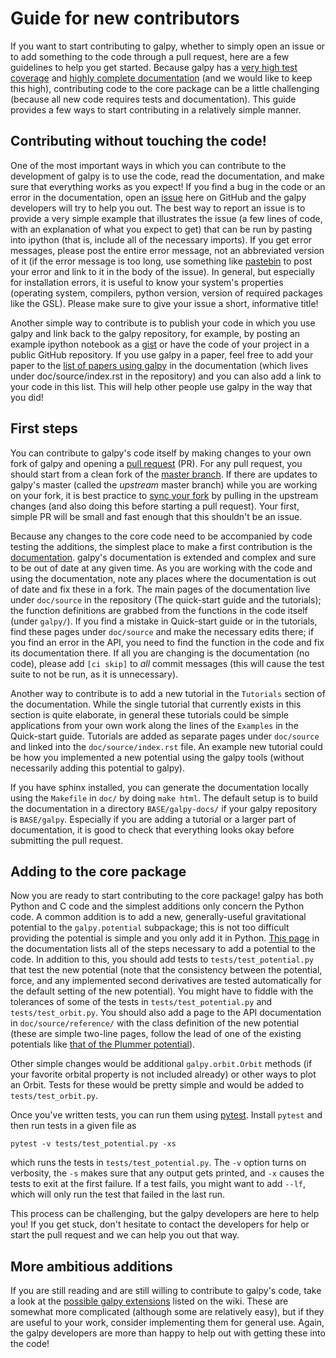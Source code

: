# Guide for new contributors

If you want to start contributing to galpy, whether to simply open an issue or to add something to the code through a pull request, here are a few guidelines to help you get started. Because galpy has a [very high test coverage](https://coveralls.io/r/jobovy/galpy?branch=master) and [highly complete documentation](http://galpy.readthedocs.org/en/latest/) (and we would like to keep this high), contributing code to the core package can be a little challenging (because all new code requires tests and documentation). This guide provides a few ways to start contributing in a relatively simple manner.

## Contributing without touching the code!

One of the most important ways in which you can contribute to the development of galpy is to use the code, read the documentation, and make sure that everything works as you expect! If you find a bug in the code or an error in the documentation, open an [issue](https://github.com/jobovy/galpy/issues) here on GitHub and the galpy developers will try to help you out. The best way to report an issue is to provide a very simple example that illustrates the issue (a few lines of code, with an explanation of what you expect to get) that can be run by pasting into ipython (that is, include all of the necessary imports). If you get error messages, please post the entire error message, not an abbreviated version of it (if the error message is too long, use something like [pastebin](http://pastebin.com/) to post your error and link to it in the body of the issue). In general, but especially for installation errors, it is useful to know your system's properties (operating system, compilers, python version, version of required packages like the GSL). Please make sure to give your issue a short, informative title!

Another simple way to contribute is to publish your code in which you use galpy and link back to the galpy repository, for example, by posting an example ipython notebook as a [gist](https://gist.github.com/) or have the code of your project in a public GitHub repository. If you use galpy in a paper, feel free to add your paper to the [list of papers using galpy](http://galpy.readthedocs.io/en/latest/#papers-using-galpy) in the documentation (which lives under doc/source/index.rst in the repository) and you can also add a link to your code in this list. This will help other people use galpy in the way that you did!

## First steps

You can contribute to galpy's code itself by making changes to your own fork of galpy and opening a [pull request](https://github.com/jobovy/galpy/pulls) (PR). For any pull request, you should start from a clean fork of the [master branch](https://github.com/jobovy/galpy/tree/master). If there are updates to galpy's master (called the *upstream* master branch) while you are working on your fork, it is best practice to [sync your fork](https://help.github.com/articles/syncing-a-fork/) by pulling in the upstream changes (and also doing this before starting a pull request). Your first, simple PR will be small and fast enough that this shouldn't be an issue.

Because any changes to the core code need to be accompanied by code testing the additions, the simplest place to make a first contribution is the [documentation](galpy.readthedocs.org/en/latest/). galpy's documentation is extended and complex and sure to be out of date at any given time. As you are working with the code and using the documentation, note any places where the documentation is out of date and fix these in a fork. The main pages of the documentation live under ``doc/source`` in the repository (The quick-start guide and the tutorials); the function definitions are grabbed from the functions in the code itself (under ``galpy/``). If you find a mistake in Quick-start guide or in the tutorials, find these pages under ``doc/source`` and make the necessary edits there; if you find an error in the API, you need to find the function in the code and fix its documentation there. If all you are changing is the documentation (no code), please add ``[ci skip]`` to *all* commit messages (this will cause the test suite to not be run, as it is unnecessary).

Another way to contribute is to add a new tutorial in the ``Tutorials`` section of the documentation. While the single tutorial that currently exists in this section is quite elaborate, in general these tutorials could be simple applications from your own work along the lines of the ``Examples`` in the Quick-start guide. Tutorials are added as separate pages under ``doc/source`` and linked into the ``doc/source/index.rst`` file. An example new tutorial could be how you implemented a new potential using the galpy tools (without necessarily adding this potential to galpy).

If you have sphinx installed, you can generate the documentation locally using the ``Makefile`` in ``doc/`` by doing ``make html``. The default setup is to build the documentation in a directory ``BASE/galpy-docs/`` if your galpy repository is ``BASE/galpy``. Especially if you are adding a tutorial or a larger part of documentation, it is good to check that everything looks okay before submitting the pull request.

## Adding to the core package

Now you are ready to start contributing to the core package! galpy has both Python and C code and the simplest additions only concern the Python code. A common addition is to add a new, generally-useful gravitational potential to the ``galpy.potential`` subpackage; this is not too difficult providing the potential is simple and you only add it in Python. [This page](http://galpy.readthedocs.io/en/latest/potential.html#adding-potentials-to-the-galpy-framework) in the documentation lists all of the steps necessary to add a potential to the code. In addition to this, you should add tests to ``tests/test_potential.py`` that test the new potential (note that the consistency between the potential, force, and any implemented second derivatives are tested automatically for the default setting of the new potential). You might have to fiddle with the tolerances of some of the tests in ``tests/test_potential.py`` and ``tests/test_orbit.py``. You should also add a page to the API documentation in ``doc/source/reference/`` with the class definition of the new potential (these are simple two-line pages, follow the lead of one of the existing potentials like [that of the Plummer potential](https://raw.githubusercontent.com/jobovy/galpy/master/doc/source/reference/potentialplummer.rst)).

Other simple changes would be additional ``galpy.orbit.Orbit`` methods (if your favorite orbital property is not included already) or other ways to plot an Orbit. Tests for these would be pretty simple and would be added to ``tests/test_orbit.py``.

Once you've written tests, you can run them using [pytest](https://docs.pytest.org/en/latest/). Install ``pytest`` and then run tests in a given file as
```
pytest -v tests/test_potential.py -xs
```
which runs the tests in ``tests/test_potential.py``. The ``-v`` option turns on verbosity, the ``-s`` makes sure that any output gets printed, and ``-x`` causes the tests to exit at the first failure. If a test fails, you might want to add ``--lf``, which will only run the test that failed in the last run.

This process can be challenging, but the galpy developers are here to help you! If you get stuck, don't hesitate to contact the developers for help or start the pull request and we can help you out that way.

## More ambitious additions

If you are still reading and are still willing to contribute to galpy's code, take a look at the [possible galpy extensions](https://github.com/jobovy/galpy/wiki/Possible-galpy-extensions) listed on the wiki. These are somewhat more complicated (although some are relatively easy), but if they are useful to your work, consider implementing them for general use. Again, the galpy developers are more than happy to help out with getting these into the code!